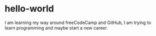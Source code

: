 # hello-world
I am learning my way around freeCodeCamp and GitHub,
I am trying to learn programming and maybe start a new career.

